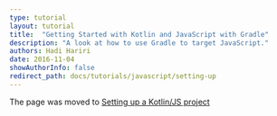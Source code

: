 ```yaml
---
type: tutorial
layout: tutorial
title:  "Getting Started with Kotlin and JavaScript with Gradle"
description: "A look at how to use Gradle to target JavaScript."
authors: Hadi Hariri 
date: 2016-11-04
showAuthorInfo: false
redirect_path: docs/tutorials/javascript/setting-up
---
```



The page was moved to [Setting up a Kotlin/JS project](../setting-up.html)